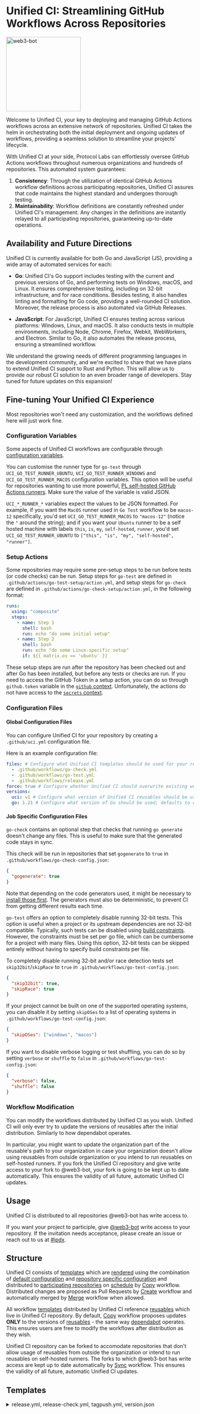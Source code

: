 # Unified CI: Streamlining GitHub Workflows Across Repositories

<img src="web3-bot.png" alt="web3-bot" width="200"/>

Welcome to Unified CI, your key to deploying and managing GitHub Actions workflows across an extensive network of repositories. Unified CI takes the helm in orchestrating both the initial deployment and ongoing updates of workflows, providing a seamless solution to streamline your projects' lifecycle.

With Unified CI at your side, Protocol Labs can effortlessly oversee GitHub Actions workflows throughout numerous organizations and hundreds of repositories. This automated system guarantees:

1. **Consistency**: Through the utilization of identical GitHub Actions workflow definitions across participating repositories, Unified CI assures that code maintains the highest standard and undergoes thorough testing.
2. **Maintainability**: Workflow definitions are constantly refreshed under Unified CI's management. Any changes in the definitions are instantly relayed to all participating repositories, guaranteeing up-to-date operations.

## Availability and Future Directions

Unified CI is currently available for both Go and JavaScript (JS), providing a wide array of automated services for each:

- **Go**: Unified CI's Go support includes testing with the current and previous versions of Go, and performing tests on Windows, macOS, and Linux. It ensures comprehensive testing, including on 32-bit infrastructure, and for race conditions. Besides testing, it also handles linting and formatting for Go code, providing a well-rounded CI solution. Moreover, the release process is also automated via GitHub Releases.

- **JavaScript**: For JavaScript, Unified CI ensures testing across various platforms: Windows, Linux, and macOS. It also conducts tests in multiple environments, including Node, Chrome, Firefox, Webkit, WebWorkers, and Electron. Similar to Go, it also automates the release process, ensuring a streamlined workflow.

We understand the growing needs of different programming languages in the development community, and we're excited to share that we have plans to extend Unified CI support to Rust and Python. This will allow us to provide our robust CI solution to an even broader range of developers. Stay tuned for future updates on this expansion!

## Fine-tuning Your Unified CI Experience

Most repositories won't need any customization, and the workflows defined here will just work fine.

### Configuration Variables

Some aspects of Unified CI workflows are configurable through [configuration variables](https://docs.github.com/en/actions/learn-github-actions/variables#creating-configuration-variables-for-a-repository).

You can customise the runner type for `go-test` through `UCI_GO_TEST_RUNNER_UBUNTU`, `UCI_GO_TEST_RUNNER_WINDOWS` and `UCI_GO_TEST_RUNNER_MACOS` configuration variables. This option will be useful for repositories wanting to use more powerful, [PL self-hosted GitHub Actions runners](https://github.com/pl-ipdxco/custom-github-runners). Make sure the value of the variable is valid JSON.

`UCI_*_RUNNER_*` variables expect the values to be JSON formatted. For example, if you want the `MacOS` runner used in `Go Test` workflow to be `macos-12` specifically, you'd set `UCI_GO_TEST_RUNNER_MACOS` to `"macos-12"` (notice the `"` around the string); and if you want your `Ubuntu` runner to be a self hosted machine with labels `this`, `is`, `my`, `self-hosted`, `runner`, you'd set `UCI_GO_TEST_RUNNER_UBUNTU` to `["this", "is", "my", "self-hosted", "runner"]`.

### Setup Actions

Some repositories may require some pre-setup steps to be run before tests (or code checks) can be run. Setup steps for `go-test` are defined in `.github/actions/go-test-setup/action.yml`, and setup steps for `go-check` are defined in `.github/actions/go-check-setup/action.yml`, in the following format:

```yml
runs:
  using: "composite"
  steps:
    - name: Step 1
      shell: bash
      run: echo "do some initial setup"
    - name: Step 2
      shell: bash
      run: echo "do some Linux-specific setup"
      if: ${{ matrix.os == 'ubuntu' }}
```

These setup steps are run after the repository has been checked out and after Go has been installed, but before any tests or checks are run.
If you need to access the GitHub Token in a setup action, you can do so through `github.token` variable in the [`github` context](https://docs.github.com/en/actions/learn-github-actions/contexts#github-context). Unfortunately, the actions do not have access to the [`secrets` context](https://docs.github.com/en/actions/learn-github-actions/contexts#secrets-context).

### Configuration Files

#### Global Configuration Files

You can configure Unified CI for your repository by creating a `.github/uci.yml` configuration file.

Here is an example configuration file:
```yml
files: # Configure what Unified CI templates should be used for your repository; defaults to primary language default fileset
  - .github/workflows/go-check.yml
  - .github/workflows/go-test.yml
  - .github/workflows/release.yml
force: true # Configure whether Unified CI should overwrite existing workflows; defaults to false
versions:
  uci: v1 # Configure what version of Unified CI reusables should be used; defaults to latest
  go: 1.21 # Configure what version of Go should be used; defaults to oldstable
```

#### Job Specific Configuration Files

`go-check` contains an optional step that checks that running `go generate` doesn't change any files.
This is useful to make sure that the generated code stays in sync.

This check will be run in repositories that set `gogenerate` to `true` in `.github/workflows/go-check-config.json`:
```json
{
  "gogenerate": true
}
```

Note that depending on the code generators used, it might be necessary to [install those first](#additional-setup-steps).
The generators must also be deterministic, to prevent CI from getting different results each time.

`go-test` offers an option to completely disable running 32-bit tests.
This option is useful when a project or its upstream dependencies are not 32-bit compatible.
Typically, such tests can be disabled using [build constraints](https://pkg.go.dev/cmd/go#hdr-Build_constraints).
However, the constraints must be set per go file, which can be cumbersome for a project with many files.
Using this option, 32-bit tests can be skipped entirely without having to specify build constraints per file.

To completely disable running 32-bit and/or race detection tests set `skip32bit`/`skipRace` to `true` in `.github/workflows/go-test-config.json`:
```json
{
  "skip32bit": true,
  "skipRace": true
}
```

If your project cannot be built on one of the supported operating systems, you can disable it by setting `skipOSes` to a list of operating systems in `.github/workflows/go-test-config.json`:
```json
{
  "skipOSes": ["windows", "macos"]
}
```

If you want to disable verbose logging or test shuffling, you can do so by setting `verbose` or `shuffle` to `false` in `.github/workflows/go-test-config.json`:
```json
{
  "verbose": false,
  "shuffle": false
}
```

### Workflow Modification

You can modify the workflows distributed by Unified CI as you wish. Unified CI will only ever try to update the versions of reusables after the initial distribution. Similarly to how dependabot operates.

In particular, you might want to update the organization part of the reusable's path to your organization in case your organization doesn't allow using reusables from outside organization or you intend to run reusables on self-hosted runners. If you fork the Unified CI repository and give write access to your fork to @web3-bot, your fork is going to be kept up to date automatically. This ensures the validity of all future, automatic Unified CI updates.

## Usage

Unified CI is distributed to all repositories @web3-bot has write access to.

If you want your project to participle, give [@web3-bot](https://github.com/web3-bot) write access to your repository. If the invitation needs acceptance, please create an issue or reach out to us at [#ipdx](https://filecoinproject.slack.com/archives/C03KLC57LKB).

## Structure

Unified CI consists of [templates](./templates/) which are [rendered](./scripts/render-template.sh) using the combination of [default configuration](./.github/workflows/copy-templates.yml) and [repository specific configuration](#global-configuration-files) and distributed to [participating repositories](#usage) on [schedule](./.github/workflows/copy-templates.yml) by [Copy](./.github/workflows/copy-templates.yml) workflow. Distributed changes are proposed as Pull Requests by [Create](./.github/workflows/create-prs.yml) workflow and automatically merged by [Merge](./.github/workflows/merge-prs.yml) workflow when allowed.

All workflow [templates](./templates/) distributed by Unified CI reference [reusables](./.github/workflows/) which live in Unified CI repository. By default, [Copy](./.github/workflows/copy-templates.yml) workflow proposes updates **ONLY** to the versions of [reusables](./.github/workflows/) - the same way [dependabot](https://github.com/dependabot/dependabot) operates. This ensures users are free to modify the workflows after distribution as they wish.

Unified CI repository can be forked to accomodate repositories that don't allow usage of reusables from outside the organization or intend to run reusables on self-hosted runners. The forks to which @web3-bot has write access are kept up to date automatically by [Sync](./.github/workflows/sync-forks.yml) workflow. This ensures the validity of all future, automatic Unified CI updates.

## Templates

<details><summary>release.yml, release-check.yml, tagpush.yml, version.json</summary>

### Versioning

Go versioning uses [Semantic Versioning 2.0.0](https://semver.org/).

On a high level, this means that given a version number MAJOR.MINOR.PATCH, one is supposed to increment the:

* MAJOR version when you make incompatible API changes,
* MINOR version when you add functionality in a backwards compatible manner, and
* PATCH version when you make backwards compatible bug fixes.

For `v0` versions, incompatible API changes only require a MINOR version bump.

The Go tooling uses version numbers to infer which upgrades are safe (in the sense that they don't result in breaking the build). For example `go get -u=patch` updates dependencies to the most recent patch release. Our downstream users also expect that their compilation won't break when they update to a patch release.

Special care has to be taken when cutting a new release after updating dependencies. Even though a dependency update might not change the API of a package and might therefore _look_ as if it was backwards-compatible change, this is not true if the update of that package is more than a patch release update (i.e., it is a minor or a major release): Go's Minimum Version Selection will force all downstream users to use the new version _of the dependency_, which in turn might lead to breakages in downstream code. Updating a dependency (other than patch releases) therefore MUST result in a bump of the minor version number.

It has turned out that manually assigning version numbers is easy to mess up. To make matters worse, GitHub doesn't give us the option to apply our code review process to releases: A new Go release is created everytime a tag starting with `v` is pushed. Once pushed, the release is picked up by the Google module proxy in a very short time frame, which means that in practice, it's not possible to delete an errorneous pushed tag.

Instead of manually tagging versions, we use GitHub Actions workflows to aid us picking the right version number.

#### Using the Versioning Workflows

Every Go repository contains a `version.json` file in the root directory:
```json
{
  "version": "v0.4.2"
}
```

This version file defines the currently released version.

When cutting a new release, open a Pull Request that bumps the version number and have it review by your team mates.
The [release check workflow](.github/workflows/release-check.yml) will create a draft GitHub Release (_if the workflow was not initiated by a PR from a fork_) and post a link to it along with other useful information (the output of `gorelease`, `gocompat` and a diff of the `go.mod` files(s)).

As soon as the PR is merged into the default branch, the [releaser workflow](.github/workflows/releaser.yml) is run. This workflow either publishes the draft GitHub Release created by the release check workflow or creates a published GitHub Release if it doesn't exist yet. This, in turn, will create a new Git tag and push it to the repository.

##### Modifying GitHub Release

All modification you make to the draft GitHub Release created by the release check workflow will be preserved. You can change its' name and body to describe the release in more detail.

##### Using a Release Branch

Sometimes it's necessary to cut releases on a release branch. If you open a Pull Request targeting a branch other than the default branch, a new release will only be created if the PR has the `release` label.

##### Dealing with Manual Pushes

Unfortunately, GitHub doesn't allow us to disable / restrict pushing of Git tags (see this long-standing [Feature Request](https://github.community/t/feature-request-protected-tags/1742), and consider upvoting it ;)). We can however run a [workflow](.github/workflows/tagpush.yml) when a version tag is pushed.

This workflow will open a new issue in the repository, asking the pusher to
1. double-check that the pushed tag complies with the Semantic Versioning rules described above
2. manually update `version.json` for consistency

</details>
